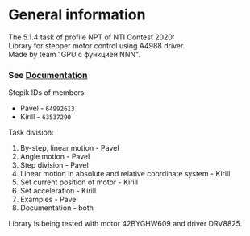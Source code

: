 ﻿# General information

The 5.1.4 task of profile NPT of NTI Contest 2020:  
Library for stepper motor control using A4988 driver.  
Made by team "GPU с функцией NNN".  

### See [Documentation](documentation.md)

Stepik IDs of members:
- Pavel - `64992613`
- Kirill - `63537290`

Task division:
1. By-step, linear motion - Pavel
2. Angle motion - Pavel
3. Step division - Pavel
4. Linear motion in absolute and relative coordinate system - Kirill
5. Set current position of motor - Kirill
6. Set acceleration - Kirill
7. Examples - Pavel
8. Documentation - both

Library is being tested with motor 42BYGHW609 and driver DRV8825.

